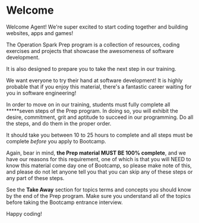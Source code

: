 Welcome
=======

Welcome Agent! We're super excited to start coding together and building websites, apps and games! 

The Operation Spark Prep program is a collection of resources, coding exercises and projects that showcase the awesomeness of software development. 

It is also designed to prepare you to take the next step in our training.

We want everyone to try their hand at software development! It is highly probable that if you enjoy this material, there's a fantastic career waiting for you in software engineering!

In order to move on in our training, students must fully complete all *****seven steps of the Prep program.  In doing so, you will exhibit the desire, commitment, grit and aptitude to succeed in our programming. Do all the steps, and do them in the proper order.

It should take you between 10 to 25 hours to complete and all steps must be complete _before_ you apply to Bootcamp.

Again, bear in mind, **the Prep material MUST BE 100% complete**, and we have our reasons for this requirement, one of which is that you will NEED to know this material come day one of Bootcamp, so please make note of this, and please do not let anyone tell you that you can skip any of these steps or any part of these steps.  

See the **Take Away** section for topics terms and concepts you should know by the end of the Prep program.  Make sure you understand all of the topics before taking the Bootcamp entrance interview.

Happy coding!
